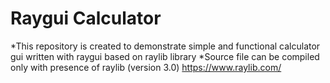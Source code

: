 # Raygui Calculator
*This repository is created to demonstrate simple and functional calculator gui written with raygui based on raylib library
*Source file can be compiled only with presence of raylib (version 3.0) https://www.raylib.com/
